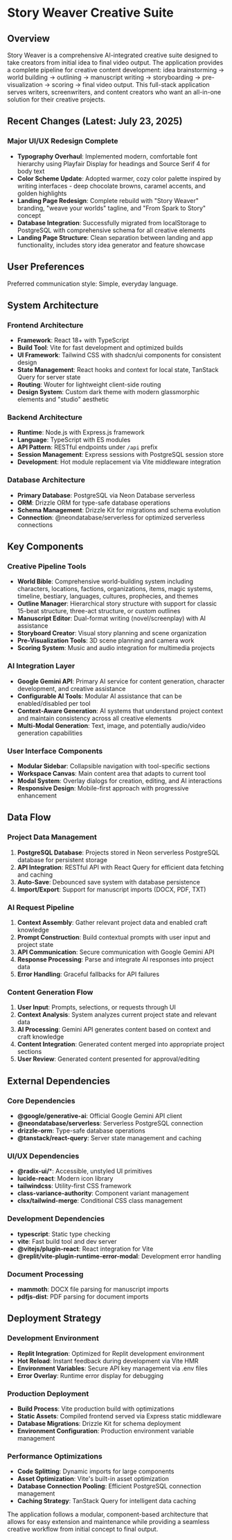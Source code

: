 # Story Weaver Creative Suite

## Overview

Story Weaver is a comprehensive AI-integrated creative suite designed to take creators from initial idea to final video output. The application provides a complete pipeline for creative content development: idea brainstorming → world building → outlining → manuscript writing → storyboarding → pre-visualization → scoring → final video output. This full-stack application serves writers, screenwriters, and content creators who want an all-in-one solution for their creative projects.

## Recent Changes (Latest: July 23, 2025)

### Major UI/UX Redesign Complete
- **Typography Overhaul**: Implemented modern, comfortable font hierarchy using Playfair Display for headings and Source Serif 4 for body text
- **Color Scheme Update**: Adopted warmer, cozy color palette inspired by writing interfaces - deep chocolate browns, caramel accents, and golden highlights
- **Landing Page Redesign**: Complete rebuild with "Story Weaver" branding, "weave your worlds" tagline, and "From Spark to Story" concept
- **Database Integration**: Successfully migrated from localStorage to PostgreSQL with comprehensive schema for all creative elements
- **Landing Page Structure**: Clean separation between landing and app functionality, includes story idea generator and feature showcase

## User Preferences

Preferred communication style: Simple, everyday language.

## System Architecture

### Frontend Architecture
- **Framework**: React 18+ with TypeScript
- **Build Tool**: Vite for fast development and optimized builds
- **UI Framework**: Tailwind CSS with shadcn/ui components for consistent design
- **State Management**: React hooks and context for local state, TanStack Query for server state
- **Routing**: Wouter for lightweight client-side routing
- **Design System**: Custom dark theme with modern glassmorphic elements and "studio" aesthetic

### Backend Architecture
- **Runtime**: Node.js with Express.js framework
- **Language**: TypeScript with ES modules
- **API Pattern**: RESTful endpoints under `/api` prefix
- **Session Management**: Express sessions with PostgreSQL session store
- **Development**: Hot module replacement via Vite middleware integration

### Database Architecture
- **Primary Database**: PostgreSQL via Neon Database serverless
- **ORM**: Drizzle ORM for type-safe database operations
- **Schema Management**: Drizzle Kit for migrations and schema evolution
- **Connection**: @neondatabase/serverless for optimized serverless connections

## Key Components

### Creative Pipeline Tools
- **World Bible**: Comprehensive world-building system including characters, locations, factions, organizations, items, magic systems, timeline, bestiary, languages, cultures, prophecies, and themes
- **Outline Manager**: Hierarchical story structure with support for classic 15-beat structure, three-act structure, or custom outlines
- **Manuscript Editor**: Dual-format writing (novel/screenplay) with AI assistance
- **Storyboard Creator**: Visual story planning and scene organization
- **Pre-Visualization Tools**: 3D scene planning and camera work
- **Scoring System**: Music and audio integration for multimedia projects

### AI Integration Layer
- **Google Gemini API**: Primary AI service for content generation, character development, and creative assistance
- **Configurable AI Tools**: Modular AI assistance that can be enabled/disabled per tool
- **Context-Aware Generation**: AI systems that understand project context and maintain consistency across all creative elements
- **Multi-Modal Generation**: Text, image, and potentially audio/video generation capabilities

### User Interface Components
- **Modular Sidebar**: Collapsible navigation with tool-specific sections
- **Workspace Canvas**: Main content area that adapts to current tool
- **Modal System**: Overlay dialogs for creation, editing, and AI interactions
- **Responsive Design**: Mobile-first approach with progressive enhancement

## Data Flow

### Project Data Management
1. **PostgreSQL Database**: Projects stored in Neon serverless PostgreSQL database for persistent storage
2. **API Integration**: RESTful API with React Query for efficient data fetching and caching
3. **Auto-Save**: Debounced save system with database persistence
4. **Import/Export**: Support for manuscript imports (DOCX, PDF, TXT)

### AI Request Pipeline
1. **Context Assembly**: Gather relevant project data and enabled craft knowledge
2. **Prompt Construction**: Build contextual prompts with user input and project state
3. **API Communication**: Secure communication with Google Gemini API
4. **Response Processing**: Parse and integrate AI responses into project data
5. **Error Handling**: Graceful fallbacks for API failures

### Content Generation Flow
1. **User Input**: Prompts, selections, or requests through UI
2. **Context Analysis**: System analyzes current project state and relevant data
3. **AI Processing**: Gemini API generates content based on context and craft knowledge
4. **Content Integration**: Generated content merged into appropriate project sections
5. **User Review**: Generated content presented for approval/editing

## External Dependencies

### Core Dependencies
- **@google/generative-ai**: Official Google Gemini API client
- **@neondatabase/serverless**: Serverless PostgreSQL connection
- **drizzle-orm**: Type-safe database operations
- **@tanstack/react-query**: Server state management and caching

### UI/UX Dependencies
- **@radix-ui/***: Accessible, unstyled UI primitives
- **lucide-react**: Modern icon library
- **tailwindcss**: Utility-first CSS framework
- **class-variance-authority**: Component variant management
- **clsx/tailwind-merge**: Conditional CSS class management

### Development Dependencies
- **typescript**: Static type checking
- **vite**: Fast build tool and dev server
- **@vitejs/plugin-react**: React integration for Vite
- **@replit/vite-plugin-runtime-error-modal**: Development error handling

### Document Processing
- **mammoth**: DOCX file parsing for manuscript imports
- **pdfjs-dist**: PDF parsing for document imports

## Deployment Strategy

### Development Environment
- **Replit Integration**: Optimized for Replit development environment
- **Hot Reload**: Instant feedback during development via Vite HMR
- **Environment Variables**: Secure API key management via .env files
- **Error Overlay**: Runtime error display for debugging

### Production Deployment
- **Build Process**: Vite production build with optimizations
- **Static Assets**: Compiled frontend served via Express static middleware
- **Database Migrations**: Drizzle Kit for schema deployment
- **Environment Configuration**: Production environment variable management

### Performance Optimizations
- **Code Splitting**: Dynamic imports for large components
- **Asset Optimization**: Vite's built-in asset optimization
- **Database Connection Pooling**: Efficient PostgreSQL connection management
- **Caching Strategy**: TanStack Query for intelligent data caching

The application follows a modular, component-based architecture that allows for easy extension and maintenance while providing a seamless creative workflow from initial concept to final output.